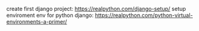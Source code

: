 create first django project:  https://realpython.com/django-setup/ 
setup enviroment env for python django: https://realpython.com/python-virtual-environments-a-primer/
